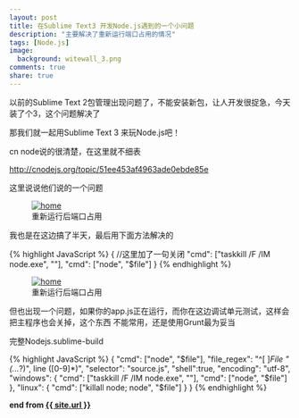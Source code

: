 ```yaml
---
layout: post
title: 在Sublime Text3 开发Node.js遇到的一个小问题
description: "主要解决了重新运行端口占用的情况"
tags: [Node.js]
image:
  background: witewall_3.png
comments: true
share: true
---
```



以前的Sublime Text 2包管理出现问题了，不能安装新包，让人开发很捉急，今天装了个3，这个问题解决了

那我们就一起用Sublime Text 3 来玩Node.js吧！

cn node说的很清楚，在这里就不细表

<a href="http://cnodejs.org/topic/51ee453af4963ade0ebde85e">http://cnodejs.org/topic/51ee453af4963ade0ebde85e</a>

这里说说他们说的一个问题

<figure>
	<a href="/images/article/10.jpg">
		<img src="/images/article/10.jpg" alt="home" />
	</a>
	<figcaption>重新运行后端口占用</figcaption>
</figure>

我也是在这边搞了半天，最后用下面方法解决的

<!--more-->

{% highlight JavaScript %}
{
	//这里加了一句关闭
	"cmd": ["taskkill /F /IM node.exe", ""],
	"cmd": ["node", "$file"]
}
{% endhighlight %}


<figure>
	<a href="/images/article/9.jpg">
		<img src="/images/article/9.jpg" alt="home" />
	</a>
	<figcaption>重新运行后端口占用</figcaption>
</figure>

但也出现一个问题，如果你的app.js正在运行，而你在这边调试单元测试，这样会把主程序也会关掉，这个东西
不能常用，还是使用Grunt最为妥当

完整Nodejs.sublime-build

{% highlight JavaScript %}
{
  "cmd": ["node", "$file"],
  "file_regex": "^[ ]*File \"(...*?)\", line ([0-9]*)",
  "selector": "source.js",
  "shell":true,
  "encoding": "utf-8",
  "windows":
    {
	"cmd": ["taskkill /F /IM node.exe", ""],
    	"cmd": ["node", "$file"]
    },
  "linux":
    {
        "cmd": ["killall node; node", "$file"]
    }
}
{% endhighlight %}
    
    

<strong>end from <a href="{{ site.url }}"> {{ site.url }}</a></strong>